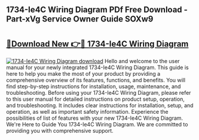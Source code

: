 ## 1734-Ie4C Wiring Diagram PDf Free Download - Part-xVg Service Owner Guide SOXw9

# <h2><a href="http://dfltc5q.blite.top/?on=1734-Ie4C+Wiring+Diagram">🔗Download New 👉🔴 1734-Ie4C Wiring Diagram</a></h2>

[![1734-Ie4C Wiring Diagram download](https://i.imgur.com/lujVjoI.png)](http://dfltc5q.blite.top/?on=1734-Ie4C+Wiring+Diagram)
Hello and welcome to the user manual for your newly integrated 1734-Ie4C Wiring Diagram. This guide is here to help you make the most of your product by providing a comprehensive overview of its features, functions, and benefits. You will find step-by-step instructions for installation, usage, maintenance, and troubleshooting. Before using your 1734-Ie4C Wiring Diagram, please refer to this user manual for detailed instructions on product setup, operation, and troubleshooting. It includes clear instructions for installation, setup, and operation, as well as important safety information. Experience the possibilities of list of features with your new 1734-Ie4C Wiring Diagram. We're Here to Guide You 1734-Ie4C Wiring Diagram. We are committed to providing you with comprehensive support.

